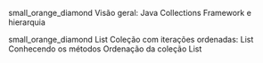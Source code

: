 small_orange_diamond Visão geral: Java Collections Framework e hierarquia

small_orange_diamond List
Coleção com iterações ordenadas: List
Conhecendo os métodos
Ordenação da coleção List
